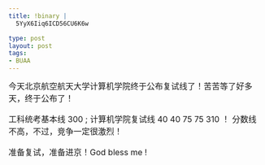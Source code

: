 ```yaml
--- 
title: !binary |
  5YyX6Iiq6ICD56CU6K6w

type: post
layout: post
tags: 
- BUAA
---
```

<span style="font-size: medium;">今天北京航空航天大学计算机学院终于公布复试线了！苦苦等了好多天，终于公布了！</span><br/><br/><span style="font-size: medium;">工科统考基本线 300 ; 计算机学院复试线 40 40 75 75 310 ！ 分数线不高，不过，竞争一定很激烈！</span><br/><br/><span style="font-size: medium;">准备复试，准备进京！God bless me !</span>

